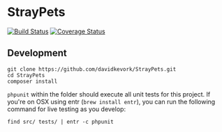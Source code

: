 # StrayPets


[![Build Status](https://api.travis-ci.org/davidkevork/StrayPets.svg?branch=master)](https://travis-ci.org/davidkevork/StrayPets) [![Coverage Status](https://coveralls.io/repos/github/davidkevork/StrayPets/badge.svg?branch=master)](https://coveralls.io/github/davidkevork/StrayPets?branch=master)

## Development

```
git clone https://github.com/davidkevork/StrayPets.git
cd StrayPets
composer install
```

`phpunit` within the folder should execute all unit tests for this project. If you're on OSX using entr (`brew install entr`), you can run the following command for live testing as you develop:

```
find src/ tests/ | entr -c phpunit
```